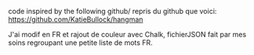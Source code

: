 code inspired by the following github/ repris du github que voici:
https://github.com/KatieBullock/hangman

J'ai modif en FR et rajout de couleur avec Chalk, fichierJSON fait par mes soins regroupant une petite liste de mots FR.
